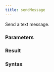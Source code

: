 ```yaml
---
title: sendMessage
---
```


Send a text message.


### Parameters 



### Result 



### Syntax






